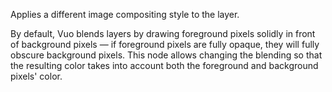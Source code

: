 Applies a different image compositing style to the layer.

By default, Vuo blends layers by drawing foreground pixels solidly in front of background pixels — if foreground pixels are fully opaque, they will fully obscure background pixels.  This node allows changing the blending so that the resulting color takes into account both the foreground and background pixels' color.
